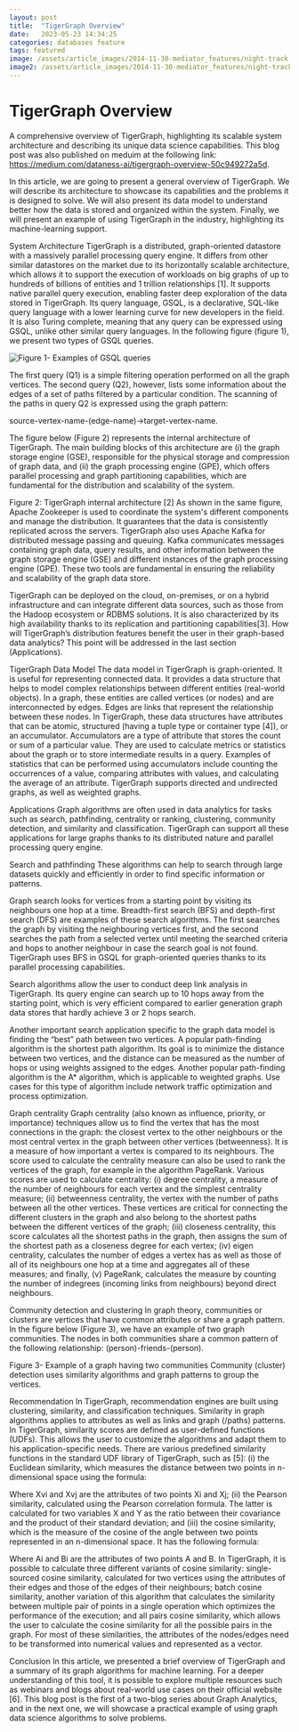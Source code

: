 ```yaml
---
layout: post
title:  "TigerGraph Overview"
date:   2023-05-23 14:34:25
categories: databases feature
tags: featured
image: /assets/article_images/2014-11-30-mediator_features/night-track.JPG
image2: /assets/article_images/2014-11-30-mediator_features/night-track-mobile.JPG
---
```

# TigerGraph Overview

A comprehensive overview of TigerGraph, highlighting its scalable system architecture and describing its unique data science capabilities. This blog post was also published on meduim at the following link: https://medium.com/dataness-ai/tigergraph-overview-50c949272a5d.

In this article, we are going to present a general overview of TigerGraph. We will describe its architecture to showcase its capabilities and the problems it is designed to solve. We will also present its data model to understand better how the data is stored and organized within the system. Finally, we will present an example of using TigerGraph in the industry, highlighting its machine-learning support.

System Architecture
TigerGraph is a distributed, graph-oriented datastore with a massively parallel processing query engine. It differs from other similar datastores on the market due to its horizontally scalable architecture, which allows it to support the execution of workloads on big graphs of up to hundreds of billions of entities and 1 trillion relationships [1]. It supports native parallel query execution, enabling faster deep exploration of the data stored in TigerGraph. Its query language, GSQL, is a declarative, SQL-like query language with a lower learning curve for new developers in the field. It is also Turing complete, meaning that any query can be expressed using GSQL, unlike other similar query languages. In the following figure (figure 1), we present two types of GSQL queries.

![Figure 1- Examples of GSQL queries](/assets/image.jpg)


The first query (Q1) is a simple filtering operation performed on all the graph vertices. The second query (Q2), however, lists some information about the edges of a set of paths filtered by a particular condition. The scanning of the paths in query Q2 is expressed using the graph pattern:

source-vertex-name-(edge-name)->target-vertex-name.

The figure below (Figure 2) represents the internal architecture of TigerGraph. The main building blocks of this architecture are (i) the graph storage engine (GSE), responsible for the physical storage and compression of graph data, and (ii) the graph processing engine (GPE), which offers parallel processing and graph partitioning capabilities, which are fundamental for the distribution and scalability of the system.


Figure 2: TigerGraph internal architecture [2]
As shown in the same figure, Apache Zookeeper is used to coordinate the system's different components and manage the distribution. It guarantees that the data is consistently replicated across the servers. TigerGraph also uses Apache Kafka for distributed message passing and queuing. Kafka communicates messages containing graph data, query results, and other information between the graph storage engine (GSE) and different instances of the graph processing engine (GPE). These two tools are fundamental in ensuring the reliability and scalability of the graph data store.

TigerGraph can be deployed on the cloud, on-premises, or on a hybrid infrastructure and can integrate different data sources, such as those from the Hadoop ecosystem or RDBMS solutions. It is also characterized by its high availability thanks to its replication and partitioning capabilities[3]. How will TigerGraph’s distribution features benefit the user in their graph-based data analytics? This point will be addressed in the last section (Applications).

TigerGraph Data Model
The data model in TigerGraph is graph-oriented. It is useful for representing connected data. It provides a data structure that helps to model complex relationships between different entities (real-world objects). In a graph, these entities are called vertices (or nodes) and are interconnected by edges. Edges are links that represent the relationship between these nodes. In TigerGraph, these data structures have attributes that can be atomic, structured (having a tuple type or container type [4]), or an accumulator. Accumulators are a type of attribute that stores the count or sum of a particular value. They are used to calculate metrics or statistics about the graph or to store intermediate results in a query. Examples of statistics that can be performed using accumulators include counting the occurrences of a value, comparing attributes with values, and calculating the average of an attribute. TigerGraph supports directed and undirected graphs, as well as weighted graphs.

Applications
Graph algorithms are often used in data analytics for tasks such as search, pathfinding, centrality or ranking, clustering, community detection, and similarity and classification. TigerGraph can support all these applications for large graphs thanks to its distributed nature and parallel processing query engine.

Search and pathfinding
These algorithms can help to search through large datasets quickly and efficiently in order to find specific information or patterns.

Graph search looks for vertices from a starting point by visiting its neighbours one hop at a time. Breadth-first search (BFS) and depth-first search (DFS) are examples of these search algorithms. The first searches the graph by visiting the neighbouring vertices first, and the second searches the path from a selected vertex until meeting the searched criteria and hops to another neighbour in case the search goal is not found. TigerGraph uses BFS in GSQL for graph-oriented queries thanks to its parallel processing capabilities.

Search algorithms allow the user to conduct deep link analysis in TigerGraph. Its query engine can search up to 10 hops away from the starting point, which is very efficient compared to earlier generation graph data stores that hardly achieve 3 or 2 hops search.

Another important search application specific to the graph data model is finding the “best” path between two vertices. A popular path-finding algorithm is the shortest path algorithm. Its goal is to minimize the distance between two vertices, and the distance can be measured as the number of hops or using weights assigned to the edges. Another popular path-finding algorithm is the A* algorithm, which is applicable to weighted graphs. Use cases for this type of algorithm include network traffic optimization and process optimization.

Graph centrality
Graph centrality (also known as influence, priority, or importance) techniques allow us to find the vertex that has the most connections in the graph: the closest vertex to the other neighbours or the most central vertex in the graph between other vertices (betweenness). It is a measure of how important a vertex is compared to its neighbours. The score used to calculate the centrality measure can also be used to rank the vertices of the graph, for example in the algorithm PageRank. Various scores are used to calculate centrality: (i) degree centrality, a measure of the number of neighbours for each vertex and the simplest centrality measure; (ii) betweenness centrality, the vertex with the number of paths between all the other vertices. These vertices are critical for connecting the different clusters in the graph and also belong to the shortest paths between the different vertices of the graph; (iii) closeness centrality, this score calculates all the shortest paths in the graph, then assigns the sum of the shortest path as a closeness degree for each vertex; (iv) eigen centrality, calculates the number of edges a vertex has as well as those of all of its neighbours one hop at a time and aggregates all of these measures; and finally, (v) PageRank, calculates the measure by counting the number of indegrees (incoming links from neighbours) beyond direct neighbours.

Community detection and clustering
In graph theory, communities or clusters are vertices that have common attributes or share a graph pattern. In the figure below (Figure 3), we have an example of two graph communities. The nodes in both communities share a common pattern of the following relationship: (person)-friends-(person).


Figure 3- Example of a graph having two communities
Community (cluster) detection uses similarity algorithms and graph patterns to group the vertices.

Recommendation
In TigerGraph, recommendation engines are built using clustering, similarity, and classification techniques. Similarity in graph algorithms applies to attributes as well as links and graph (/paths) patterns. In TigerGraph, similarity scores are defined as user-defined functions (UDFs). This allows the user to customize the algorithms and adapt them to his application-specific needs. There are various predefined similarity functions in the standard UDF library of TigerGraph, such as [5]: (i) the Euclidean similarity, which measures the distance between two points in n-dimensional space using the formula:


Where Xvi and Xvj are the attributes of two points Xi and Xj; (ii) the Pearson similarity, calculated using the Pearson correlation formula. The latter is calculated for two variables X and Y as the ratio between their covariance and the product of their standard deviation; and (iii) the cosine similarity, which is the measure of the cosine of the angle between two points represented in an n-dimensional space. It has the following formula:


Where Ai and Bi are the attributes of two points A and B. In TigerGraph, it is possible to calculate three different variants of cosine similarity: single-sourced cosine similarity, calculated for two vertices using the attributes of their edges and those of the edges of their neighbours; batch cosine similarity, another variation of this algorithm that calculates the similarity between multiple pair of points in a single operation which optimizes the performance of the execution; and all pairs cosine similarity, which allows the user to calculate the cosine similarity for all the possible pairs in the graph. For most of these similarities, the attributes of the nodes/edges need to be transformed into numerical values and represented as a vector.

Conclusion
In this article, we presented a brief overview of TigerGraph and a summary of its graph algorithms for machine learning. For a deeper understanding of this tool, it is possible to explore multiple resources such as webinars and blogs about real-world use cases on their official website [6]. This blog post is the first of a two-blog series about Graph Analytics, and in the next one, we will showcase a practical example of using graph data science algorithms to solve problems.
